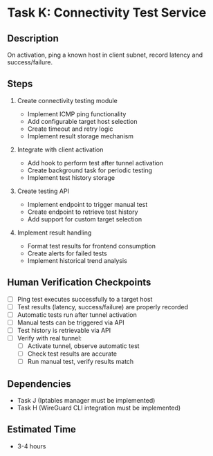 # Task K: Connectivity Test Service

## Description
On activation, ping a known host in client subnet, record latency and success/failure.

## Steps
1. Create connectivity testing module
   - Implement ICMP ping functionality
   - Add configurable target host selection
   - Create timeout and retry logic
   - Implement result storage mechanism

2. Integrate with client activation
   - Add hook to perform test after tunnel activation
   - Create background task for periodic testing
   - Implement test history storage

3. Create testing API
   - Implement endpoint to trigger manual test
   - Create endpoint to retrieve test history
   - Add support for custom target selection

4. Implement result handling
   - Format test results for frontend consumption
   - Create alerts for failed tests
   - Implement historical trend analysis

## Human Verification Checkpoints
- [ ] Ping test executes successfully to a target host
- [ ] Test results (latency, success/failure) are properly recorded
- [ ] Automatic tests run after tunnel activation
- [ ] Manual tests can be triggered via API
- [ ] Test history is retrievable via API
- [ ] Verify with real tunnel:
  - [ ] Activate tunnel, observe automatic test
  - [ ] Check test results are accurate
  - [ ] Run manual test, verify results match

## Dependencies
- Task J (Iptables manager must be implemented)
- Task H (WireGuard CLI integration must be implemented)

## Estimated Time
- 3-4 hours 